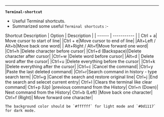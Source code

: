---
__`Terminal-shortcut`__

- Useful Terminal shortcuts.
- Summarized some useful `Terminal shortcuts` :-


Shortcut	Description
| Option | Description |
| ------ | ----------- |
| Ctrl + a| Move cursor to start of line|
|Ctrl + e|Move cursor to end of line|
|Alt+Left / Alt+b|Move back one word|
| Alt+Right / Alt+f|Move forward one word|
|Ctrl+h	|Delete character before cursor|
|Ctrl+d (Backspace)|Delete character after cursor|
|Ctrl+w	|Delete word before cursor|
|Alt+d	 | Delete word after the cursor|
|Ctrl+u	|Delete everything before the cursor|
|Ctrl+k	|Delete everything after the cursor|
|Ctrl+c	|Cancel the command|
|Ctrl+y	|Paste the last deleted command|
|Ctrl+r|Search command in history - type search term|
|Ctrl+g	|Cancel the search and restore original line|
Ctrl+j	|End the search and selecet current entry|
Ctrl+l	|Clears the terminal like clear command|
Ctrl+p (Up)	|previous command from the History|
Ctrl+n (Down)|	Next command from the History|
Ctrl+b (Left)	|Move back one character|
Ctrl+f (Right)|	Move forward one character|
```
The background color should be `#ffffff` for light mode and `#0d1117` for dark mode.
